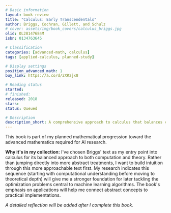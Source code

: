 ```yaml
---
# Basic information
layout: book-review
title: "Calculus: Early Transcendentals"
author: Briggs, Cochran, Gillett, and Schulz
# cover: assets/img/book_covers/calculus_briggs.jpg
olid: OL28147684M
isbn: 0134763645

# Classification
categories: [advanced-math, calculus]
tags: [applied-calculus, planned-study]

# Display settings
position_advanced_math: 1
buy_link: https://a.co/d/2XRzjx8

# Reading status
started: 
# finished: 
released: 2018
stars: 
status: Queued

# Description
description_short: A comprehensive approach to calculus that balances computational techniques with theoretical insights.
---
```


This book is part of my planned mathematical progression toward the advanced mathematics required for AI research.

**Why it's in my collection:** I've chosen Briggs' text as my entry point into calculus for its balanced approach to both computation and theory. Rather than jumping directly into more abstract treatments, I want to build intuition through this more approachable text first. My research indicates this sequence (starting with computational understanding before moving to theoretical depth) will give me a stronger foundation for later tackling the optimization problems central to machine learning algorithms. The book's emphasis on applications will help me connect abstract concepts to practical implementations.

*A detailed reflection will be added after I complete this book.*
